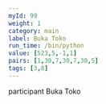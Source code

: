 ```yaml
---
myId: 99
weight: 1
category: main
label: Buka Toko
run_time: /bin/python
value: [523,5,-1,1]
pairs: [1,30,7,30,7,30,5]
tags: [3,8]
---
```

participant Buka Toko
